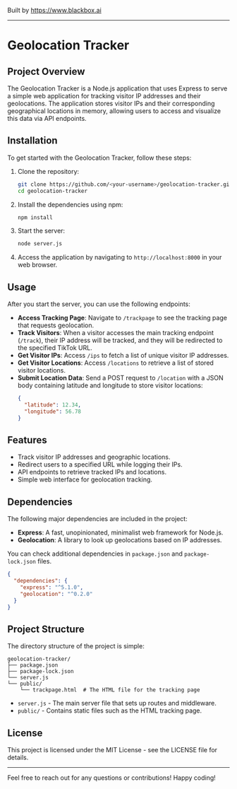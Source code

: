 
Built by https://www.blackbox.ai

---

# Geolocation Tracker

## Project Overview
The Geolocation Tracker is a Node.js application that uses Express to serve a simple web application for tracking visitor IP addresses and their geolocations. The application stores visitor IPs and their corresponding geographical locations in memory, allowing users to access and visualize this data via API endpoints.

## Installation
To get started with the Geolocation Tracker, follow these steps:

1. Clone the repository:
   ```bash
   git clone https://github.com/<your-username>/geolocation-tracker.git
   cd geolocation-tracker
   ```

2. Install the dependencies using npm:
   ```bash
   npm install
   ```

3. Start the server:
   ```bash
   node server.js
   ```

4. Access the application by navigating to `http://localhost:8000` in your web browser.

## Usage
After you start the server, you can use the following endpoints:

- **Access Tracking Page**: Navigate to `/trackpage` to see the tracking page that requests geolocation.
- **Track Visitors**: When a visitor accesses the main tracking endpoint (`/track`), their IP address will be tracked, and they will be redirected to the specified TikTok URL.
- **Get Visitor IPs**: Access `/ips` to fetch a list of unique visitor IP addresses.
- **Get Visitor Locations**: Access `/locations` to retrieve a list of stored visitor locations.
- **Submit Location Data**: Send a POST request to `/location` with a JSON body containing latitude and longitude to store visitor locations:
  ```json
  {
    "latitude": 12.34,
    "longitude": 56.78
  }
  ```

## Features
- Track visitor IP addresses and geographic locations.
- Redirect users to a specified URL while logging their IPs.
- API endpoints to retrieve tracked IPs and locations.
- Simple web interface for geolocation tracking.

## Dependencies
The following major dependencies are included in the project:

- **Express**: A fast, unopinionated, minimalist web framework for Node.js.
- **Geolocation**: A library to look up geolocations based on IP addresses.

You can check additional dependencies in `package.json` and `package-lock.json` files.

```json
{
  "dependencies": {
    "express": "^5.1.0",
    "geolocation": "^0.2.0"
  }
}
```

## Project Structure
The directory structure of the project is simple:

```
geolocation-tracker/
├── package.json
├── package-lock.json
└── server.js
└── public/
    └── trackpage.html  # The HTML file for the tracking page
```

- `server.js` - The main server file that sets up routes and middleware.
- `public/` - Contains static files such as the HTML tracking page.

## License
This project is licensed under the MIT License - see the LICENSE file for details.

---

Feel free to reach out for any questions or contributions! Happy coding!